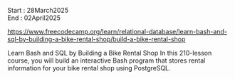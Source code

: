 Start : 28March2025 </br>
End : 02April2025</br>

https://www.freecodecamp.org/learn/relational-database/learn-bash-and-sql-by-building-a-bike-rental-shop/build-a-bike-rental-shop

Learn Bash and SQL by Building a Bike Rental Shop
In this 210-lesson course, you will build an interactive Bash program that stores rental information for your bike rental shop using PostgreSQL.
